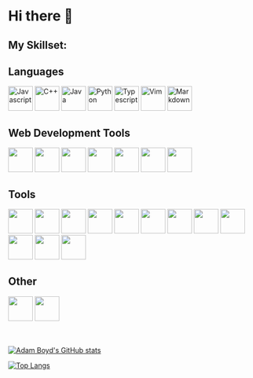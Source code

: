 # Hi there 👋

<!--
**AdamRBoyd/AdamRBoyd** is a ✨ _special_ ✨ repository because its `README.md` (this file) appears on your GitHub profile.

Here are some ideas to get you started:

- 🔭 I’m currently working on ...
- 🌱 I’m currently learning ...
- 👯 I’m looking to collaborate on ...
- 🤔 I’m looking for help with ...
- 💬 Ask me about ...
- 📫 How to reach me: ...
- 😄 Pronouns: ...
- ⚡ Fun fact: ...
-->

<div>

## My Skillset:

## Languages

<div>
<img src="https://cdn.jsdelivr.net/gh/devicons/devicon/icons/javascript/javascript-original.svg" alt='Javascript' height='50' width='50' />
<img src="https://cdn.jsdelivr.net/gh/devicons/devicon/icons/cplusplus/cplusplus-original.svg" alt='C++' height='50' width='50' />
<img src="https://cdn.jsdelivr.net/gh/devicons/devicon/icons/java/java-original-wordmark.svg" alt='Java' height='50' width='50' />
<img src="https://cdn.jsdelivr.net/gh/devicons/devicon/icons/python/python-original-wordmark.svg" alt='Python' height='50' width='50' />
<img src="https://cdn.jsdelivr.net/gh/devicons/devicon/icons/typescript/typescript-original.svg" alt='Typescript' height='50' width='50' />
<img src="https://cdn.jsdelivr.net/gh/devicons/devicon/icons/vim/vim-original.svg" alt='Vim' height='50' width='50' />
<img src="https://cdn.jsdelivr.net/gh/devicons/devicon/icons/markdown/markdown-original.svg" alt='Markdown' height='50' width='50' />
</div>

## Web Development Tools

<div>
<img src="https://cdn.jsdelivr.net/gh/devicons/devicon/icons/react/react-original-wordmark.svg" alt='' height='50' width='50' />
<img src="https://cdn.jsdelivr.net/gh/devicons/devicon/icons/nodejs/nodejs-original.svg" alt='' height='50' width='50' />
<img src="https://cdn.jsdelivr.net/gh/devicons/devicon/icons/html5/html5-original-wordmark.svg" alt='' height='50' width='50' />
<img src="https://cdn.jsdelivr.net/gh/devicons/devicon/icons/css3/css3-original-wordmark.svg" alt='' height='50' width='50' />
<img src="https://cdn.jsdelivr.net/gh/devicons/devicon/icons/redux/redux-original.svg" alt='' height='50' width='50' />
<img src="https://cdn.jsdelivr.net/gh/devicons/devicon/icons/graphql/graphql-plain-wordmark.svg" alt='' height='50' width='50' />
<img src="https://cdn.jsdelivr.net/gh/devicons/devicon/icons/d3js/d3js-original.svg" alt='' height='50' width='50' />
</div>

## Tools

<div>
<img src="https://cdn.jsdelivr.net/gh/devicons/devicon/icons/bitbucket/bitbucket-original-wordmark.svg" alt='' height='50' width='50' />
<img src="https://cdn.jsdelivr.net/gh/devicons/devicon/icons/figma/figma-original.svg" alt='' height='50' width='50' />
<img src="https://cdn.jsdelivr.net/gh/devicons/devicon/icons/git/git-original-wordmark.svg" alt='' height='50' width='50' />
<img src="https://cdn.jsdelivr.net/gh/devicons/devicon/icons/github/github-original-wordmark.svg" alt='' height='50' width='50' />
<img src="https://cdn.jsdelivr.net/gh/devicons/devicon/icons/jest/jest-plain.svg" alt='' height='50' width='50' />
<img src="https://cdn.jsdelivr.net/gh/devicons/devicon/icons/jenkins/jenkins-original.svg" alt='' height='50' width='50' />
<img src="https://cdn.jsdelivr.net/gh/devicons/devicon/icons/jira/jira-original-wordmark.svg" alt='' height='50' width='50' />
<img src="https://cdn.jsdelivr.net/gh/devicons/devicon/icons/npm/npm-original-wordmark.svg" alt='' height='50' width='50' />
<img src="https://cdn.jsdelivr.net/gh/devicons/devicon/icons/photoshop/photoshop-plain.svg" alt='' height='50' width='50' />
<img src="https://cdn.jsdelivr.net/gh/devicons/devicon/icons/slack/slack-original.svg" alt='' height='50' width='50' />
<img src="https://cdn.jsdelivr.net/gh/devicons/devicon/icons/storybook/storybook-original.svg" alt='' height='50' width='50' />
<img src="https://cdn.jsdelivr.net/gh/devicons/devicon/icons/vscode/vscode-original-wordmark.svg" alt='' height='50' width='50' />
</div>

## Other

<div>
<img src="https://cdn.jsdelivr.net/gh/devicons/devicon/icons/arduino/arduino-original-wordmark.svg" alt='' height='50' width='50'/>
<img src="https://cdn.jsdelivr.net/gh/devicons/devicon/icons/linkedin/linkedin-original-wordmark.svg"  alt='' height='50' width='50' />
</div>
</div>

<br />
<br />

[![Adam Boyd's GitHub stats](https://github-readme-stats.vercel.app/api?username=AdamRBoyd&show_icons=true&theme=dark)](https://github.com/AdamRBoyd/github-readme-stats)

[![Top Langs](https://github-readme-stats.vercel.app/api/top-langs/?username=AdamRBoyd&layout=compact&show_icons=true&theme=dark)](https://github.com/AdamRBoyd/github-readme-stats)
